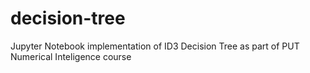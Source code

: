 # decision-tree
Jupyter Notebook implementation of ID3 Decision Tree as part of PUT Numerical Inteligence course

